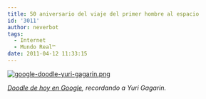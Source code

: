 ```yaml
---
title: 50 aniversario del viaje del primer hombre al espacio
id: '3011'
author: neverbot
tags:
  - Internet
  - Mundo Real™
date: 2011-04-12 11:33:15
---
```


[![google-doodle-yuri-gagarin.png](./google-doodle-yuri-gagarin.png)](http://www.google.es/search?q=Yuri+Gagarin&ct=firstmaninspace11-hp&oi=ddle)

_[Doodle de hoy en Google](http://www.google.es/search?q=Yuri+Gagarin&ct=firstmaninspace11-hp&oi=ddle), recordando a Yuri Gagarin._